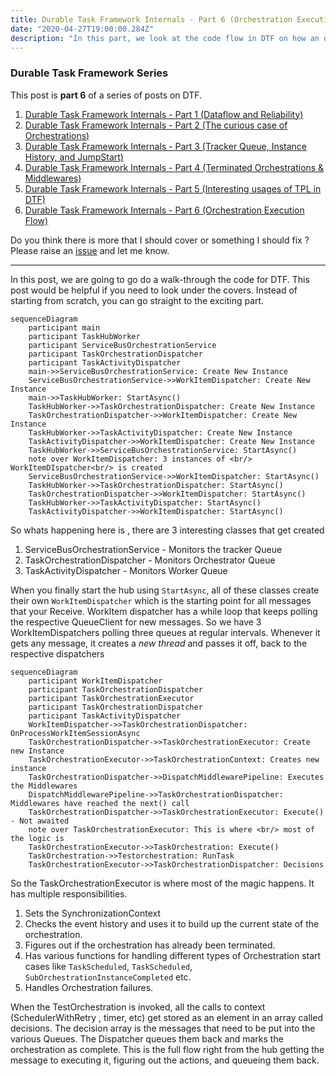 ```yaml
---
title: Durable Task Framework Internals - Part 6 (Orchestration Execution Flow)
date: "2020-04-27T19:00:00.284Z"
description: "In this part, we look at the code flow in DTF on how an orchestration gets executed and invokes the tasks "
---
```

### Durable Task Framework Series
This post is **part 6** of a series of posts on DTF.
1. [Durable Task Framework Internals - Part 1 (Dataflow and Reliability)](https://abhikmitra.github.io/blog/durable-task/)
2. [Durable Task Framework Internals - Part 2 (The curious case of Orchestrations)](https://abhikmitra.github.io/blog/durable-task-2/)
3. [Durable Task Framework Internals - Part 3 (Tracker Queue, Instance History, and JumpStart)](https://abhikmitra.github.io/blog/durable-task-3/)
4. [Durable Task Framework Internals - Part 4 (Terminated Orchestrations & Middlewares)](https://abhikmitra.github.io/blog/durable-task-4/)
5. [Durable Task Framework Internals - Part 5 (Interesting usages of TPL in DTF)](https://abhikmitra.github.io/blog/durable-task-5/)
6. [Durable Task Framework Internals - Part 6 (Orchestration Execution Flow)](https://abhikmitra.github.io/blog/durable-task-5/)

Do you think there is more that I should cover or something I should fix ? Please raise an [issue](https://github.com/abhikmitra/blog/issues) and let me know.

---

In this post, we are going to go do a walk-through the code for DTF. This post would be helpful if you need to look under the covers. Instead of starting from scratch, you can go straight to the exciting part.

```mermaid
sequenceDiagram
    participant main
    participant TaskHubWorker
    participant ServiceBusOrchestrationService
    participant TaskOrchestrationDispatcher
    participant TaskActivityDispatcher
    main->>ServiceBusOrchestrationService: Create New Instance
    ServiceBusOrchestrationService->>WorkItemDispatcher: Create New Instance
    main->>TaskHubWorker: StartAsync() 
    TaskHubWorker->>TaskOrchestrationDispatcher: Create New Instance
    TaskOrchestrationDispatcher->>WorkItemDispatcher: Create New Instance
    TaskHubWorker->>TaskActivityDispatcher: Create New Instance
    TaskActivityDispatcher->>WorkItemDispatcher: Create New Instance
    TaskHubWorker->>ServiceBusOrchestrationService: StartAsync()
    note over WorkItemDispatcher: 3 instances of <br/> WorkItemDIspatcher<br/> is created
    ServiceBusOrchestrationService->>WorkItemDispatcher: StartAsync()
    TaskHubWorker->>TaskOrchestrationDispatcher: StartAsync()
    TaskOrchestrationDispatcher->>WorkItemDispatcher: StartAsync()
    TaskHubWorker->>TaskActivityDispatcher: StartAsync()
    TaskActivityDispatcher->>WorkItemDispatcher: StartAsync()
```
So whats happening here is , there are 3 interesting classes that get created
1. ServiceBusOrchestrationService - Monitors the tracker Queue
2. TaskOrchestrationDispatcher - Monitors Orchestrator Queue
3. TaskActivityDispatcher - Monitors Worker Queue

When you finally start the hub using `StartAsync`, all of these classes create their own  `WorkItemDispatcher` which is the starting point for all messages that your Receive.
WorkItem dispatcher has a while loop that keeps polling the respective QueueClient for new messages. So we have 3 WorkItemDispatchers polling three queues at regular intervals.
Whenever it gets any message, it creates a *new thread* and passes it off, back to the respective dispatchers

```mermaid
sequenceDiagram
    participant WorkItemDispatcher
    participant TaskOrchestrationDispatcher
    participant TaskOrchestrationExecutor
    participant TaskOrchestrationDispatcher
    participant TaskActivityDispatcher
    WorkItemDispatcher->>TaskOrchestrationDispatcher: OnProcessWorkItemSessionAsync
    TaskOrchestrationDispatcher->>TaskOrchestrationExecutor: Create new Instance
    TaskOrchestrationExecutor->>TaskOrchestrationContext: Creates new instance
    TaskOrchestrationDispatcher->>DispatchMiddlewarePipeline: Executes the Middlewares
    DispatchMiddlewarePipeline->>TaskOrchestrationDispatcher: Middlewares have reached the next() call
    TaskOrchestrationDispatcher->>TaskOrchestrationExecutor: Execute() - Not awaited
    note over TaskOrchestrationExecutor: This is where <br/> most of the logic is
    TaskOrchestrationExecutor->>TaskOrchestration: Execute()
    TaskOrchestration->>Testorchestration: RunTask
    TaskOrchestrationExecutor->>TaskOrchestrationDispatcher: Decisions
```

So the TaskOrchestrationExecutor is where most of the magic happens. It has multiple responsibilities.

1. Sets the SynchronizationContext
2. Checks the event history and uses it to build up the current state of the orchestration.
3. Figures out if the orchestration has already been terminated.
4. Has various functions for handling different types of Orchestration start cases like `TaskScheduled`, `TaskScheduled`, `SubOrchestrationInstanceCompleted` etc.
5. Handles Orchestration failures. 

When the TestOrchestration is invoked, all the calls to context (SchedulerWithRetry , timer, etc) get stored as an element in an array called decisions. The decision array is the messages that need to be put into the various Queues. The Dispatcher queues them back and marks the orchestration as complete.
This is the full flow right from the hub getting the message to executing it, figuring out the actions, and queueing them back.